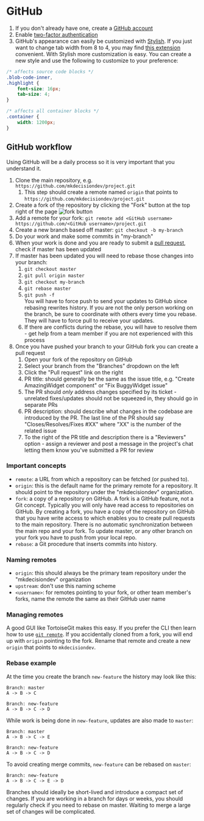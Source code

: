 # GitHub

1. If you don't already have one, create a [GitHub account](https://github.com/)
1. Enable [two-factor authentication](https://github.com/blog/1614-two-factor-authentication)
1. GitHub's appearance can easily be customized with [Stylish](https://chrome.google.com/webstore/detail/stylish-custom-themes-for/fjnbnpbmkenffdnngjfgmeleoegfcffe). If you just want to change tab width from 8 to 4, you may find [this extension](https://chrome.google.com/webstore/detail/tab-size-on-github/ofjbgncegkdemndciafljngjbdpfmbkn) convenient. With Stylish more customization is easy. You can create a new style and use the following to customize to your preference:
```css
/* affects source code blocks */
.blob-code-inner,
.highlight {
	font-size: 16px;
	tab-size: 4;
}

/* affects all container blocks */
.container {
	width: 1200px;
}
```

## GitHub workflow

Using GitHub will be a daily process so it is very important that you understand it.

1. Clone the main repository, e.g. `https://github.com/mkdecisiondev/project.git`
	1. This step should create a remote named `origin` that points to `https://github.com/mkdecisiondev/project.git`
1. Create a fork of the repository by clicking the "Fork" button at the top right of the page
    ![fork button](https://github-images.s3.amazonaws.com/help/bootcamp/Bootcamp-Fork.png)
1. Add a remote for your fork: `git remote add <GitHub username> https://github.com/<GitHub username>/project.git`
1. Create a new branch based off master: `git checkout -b my-branch`
1. Do your work and make some commits in "my-branch"
1. When your work is done and you are ready to submit a [pull request](https://help.github.com/articles/about-pull-requests/), check if master has been updated
1. If master has been updated you will need to rebase those changes into your branch:
	1. `git checkout master`
	1. `git pull origin master`
	1. `git checkout my-branch`
	1. `git rebase master`
	1. `git push -f`<br>
You will have to force push to send your updates to GitHub since rebasing rewrites history. If you are not the only person working on the branch, be sure to coordinate with others every time you rebase. They will have to force pull to receive your updates.
	1. If there are conflicts during the rebase, you will have to resolve them - get help from a team member if you are not experienced with this process
1. Once you have pushed your branch to your GitHub fork you can create a pull request
	1. Open your fork of the repository on GitHub
	1. Select your branch from the "Branches" dropdown on the left
	1. Click the "Pull request" link on the right
	1. PR title: should generally be the same as the issue title, e.g. "Create AmazingWidget component" or "Fix BuggyWidget issue"
	1. The PR should *only* address changes specified by its ticket - unrelated fixes/updates should not be squeezed in, they should go in separate PRs
	1. PR description: should describe what changes in the codebase are introduced by the PR. The last line of the PR should say "Closes/Resolves/Fixes #XX" where "XX" is the number of the related issue
	1. To the right of the PR title and description there is a "Reviewers" option - assign a reviewer and post a message in the project's chat letting them know you've submitted a PR for review

### Important concepts

* `remote`: a URL from which a repository can be fetched (or pushed to).
* `origin`: this is the default name for the primary remote for a repository. It should point to the repository under the "mkdecisiondev" organization.
* `fork`: a copy of a repository on GitHub. A fork is a GitHub feature, not a Git concept. Typically you will only have read access to repositories on GitHub.
	By creating a fork, you have a copy of the repository on GitHub that you have write access to which enables you to create pull requests to the main repository.
	There is no automatic synchronization between the main repo and your fork. To update master, or any other branch on your fork you have to push from your local repo.
* `rebase`: a Git procedure that inserts commits into history.

### Naming remotes

* `origin`: this should always be the primary team repository under the "mkdecisiondev" organization
* `upstream`: don't use this naming scheme
* `<username>`: for remotes pointing to your fork, or other team member's forks, name the remote the same as their GitHub user name

### Managing remotes

A good GUI like TortoiseGit makes this easy. If you prefer the CLI then learn how to use [`git remote`](https://git-scm.com/book/en/v2/Git-Basics-Working-with-Remotes). If you accidentally cloned from a fork, you will end up with `origin` pointing to the fork. Rename that remote and create a new `origin` that points to `mkdecisiondev`.

### Rebase example

At the time you create the branch `new-feature` the history may look like this:
```
Branch: master
A -> B -> C

Branch: new-feature
A -> B -> C -> D
```

While work is being done in `new-feature`, updates are also made to `master`:
```
Branch: master
A -> B -> C -> E

Branch: new-feature
A -> B -> C -> D
```

To avoid creating merge commits, `new-feature` can be rebased on `master`:
```
Branch: new-feature
A -> B -> C -> E -> D
```

Branches should ideally be short-lived and introduce a compact set of changes. If you are working in a branch for days or weeks, you should regularly check if you need to
rebase on master. Waiting to merge a large set of changes will be complicated.
